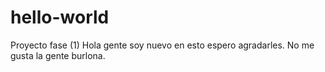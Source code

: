 # hello-world
Proyecto fase (1)
Hola gente soy nuevo en esto espero agradarles.
No me gusta la gente burlona.

